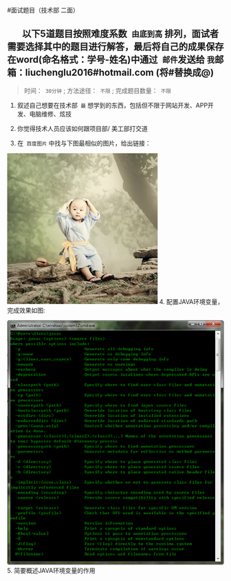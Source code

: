 #面试题目（技术部 二面）
## &#160; &#160; &#160; &#160;以下5道题目按照难度系数` 由底到高` 排列，面试者需要选择其中的题目进行解答，最后将自己的成果保存在word(命名格式：学号-姓名)中通过` 邮件`发送给 `我`邮箱：liuchenglu2016#hotmail.com (将#替换成@)
> 时间：` 30分钟` ; 方法途径：` 不限` ; 完成题目数量：` 不限`

1. 叙述自己想要在技术部` 最` 想学到的东西，包括但不限于网站开发、APP开发、电脑维修、炫技

2. 你觉得技术人员应该如何跟项目部/ 美工部打交道

3. 在` 百度图片` 中找与下图最相似的图片，给出链接：

 ![头像](../img_rel/icon.png)
4. 配置JAVA环境变量，完成效果如图: 

 ![JAVA环境变量配置完成效果图](../img_rel/java_path.png)
5. 简要概述JAVA环境变量的作用
